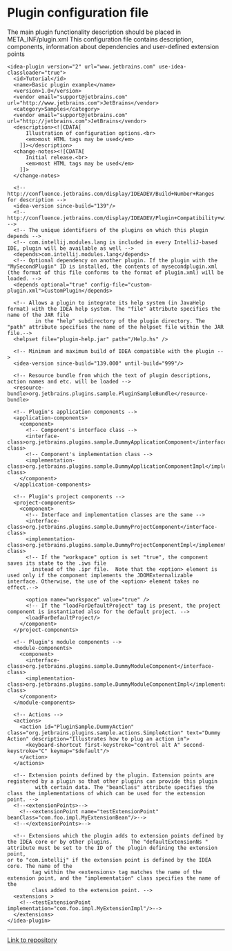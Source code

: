 Plugin configuration file
=======
The main plugin functionality description should be placed in META_INF/plugin.xml
This configuration file contains description, components, information about dependencies and user-defined extension points

    <idea-plugin version="2" url="www.jetbrains.com" use-idea-classloader="true">
      <id>Tutorial</id>
      <name>Basic plugin example</name>
      <version>1.0</version>
      <vendor email="support@jetbrains.com" url="http://www.jetbrains.com">JetBrains</vendor>
      <category>Samples</category>
      <vendor email="support@jetbrains.com" url="http://jetbrains.com">JetBrains</vendor>
      <description><![CDATA[
          Illustration of configuration options.<br>
          <em>most HTML tags may be used</em>
        ]]></description>
      <change-notes><![CDATA[
          Initial release.<br>
          <em>most HTML tags may be used</em>
        ]]>
      </change-notes>

      <!-- http://confluence.jetbrains.com/display/IDEADEV/Build+Number+Ranges for description -->
      <idea-version since-build="139"/>
      <!-- http://confluence.jetbrains.com/display/IDEADEV/Plugin+Compatibility+with+IntelliJ+Platform+Products -->
      <!-- The unique identifiers of the plugins on which this plugin depends -->
      <!-- com.intellij.modules.lang is included in every IntelliJ-based IDE, plugin will be available as well -->
      <depends>com.intellij.modules.lang</depends>
      <!-- Optional dependency on another plugin. If the plugin with the "MySecondPlugin" ID is installed, the contents of mysecondplugin.xml (the format of this file conforms to the format of plugin.xml) will be loaded. -->
      <depends optional="true" config-file="custom-plugin.xml">CustomPlugin</depends>

      <!-- Allows a plugin to integrate its help system (in JavaHelp format) with the IDEA help system. The "file" attribute specifies the name of the JAR file
             in the "help" subdirectory of the plugin directory. The "path" attribute specifies the name of the helpset file within the JAR file.-->
      <helpset file="plugin-help.jar" path="/Help.hs" />

      <!-- Minimum and maximum build of IDEA compatible with the plugin -->
      <idea-version since-build="139.000" until-build="999"/>

      <!-- Resource bundle from which the text of plugin descriptions, action names and etc. will be loaded -->
      <resource-bundle>org.jetbrains.plugins.sample.PluginSampleBundle</resource-bundle>

      <!-- Plugin's application components -->
      <application-components>
        <component>
          <!-- Component's interface class -->
          <interface-class>org.jetbrains.plugins.sample.DummyApplicationComponent</interface-class>
          <!-- Component's implementation class -->
          <implementation-class>org.jetbrains.plugins.sample.DummyApplicationComponentImpl</implementation-class>
        </component>
      </application-components>

      <!-- Plugin's project components -->
      <project-components>
        <component>
          <!-- Interface and implementation classes are the same -->
          <interface-class>org.jetbrains.plugins.sample.DummyProjectComponent</interface-class>
          <implementation-class>org.jetbrains.plugins.sample.DummyProjectComponentImpl</implementation-class>
          <!-- If the "workspace" option is set "true", the component saves its state to the .iws file
            instead of the .ipr file.  Note that the <option> element is used only if the component implements the JDOMExternalizable interface. Otherwise, the use of the <option> element takes no effect.-->

          <option name="workspace" value="true" />
          <!-- If the "loadForDefaultProject" tag is present, the project component is instantiated also for the default project. -->
          <loadForDefaultProject/>
        </component>
      </project-components>

      <!-- Plugin's module components -->
      <module-components>
        <component>
          <interface-class>org.jetbrains.plugins.sample.DummyModuleComponent</interface-class>
          <implementation-class>org.jetbrains.plugins.sample.DummyModuleComponentImpl</implementation-class>
        </component>
      </module-components>

      <!-- Actions -->
      <actions>
        <action id="PluginSample.DummyAction" class="org.jetbrains.plugins.sample.actions.SimpleAction" text="Dummy Action" description="Illustrates how to plug an action in">
          <keyboard-shortcut first-keystroke="control alt A" second-keystroke="C" keymap="$default"/>
        </action>
      </actions>

      <!-- Extension points defined by the plugin. Extension points are registered by a plugin so that other plugins can provide this plugin
             with certain data. The "beanClass" attribute specifies the class the implementations of which can be used for the extension point. -->
      <!--<extensionPoints>-->
        <!--<extensionPoint name="testExtensionPoint" beanClass="com.foo.impl.MyExtensionBean"/>-->
      <!--</extensionPoints>-->

      <!-- Extensions which the plugin adds to extension points defined by the IDEA core or by other plugins.      The "defaultExtensionNs " attribute must be set to the ID of the plugin defining the extension point,
    or to "com.intellij" if the extension point is defined by the IDEA core. The name of the
            tag within the <extensions> tag matches the name of the extension point, and the "implementation" class specifies the name of the
            class added to the extension point. -->
      <extensions >
        <!--<testExtensionPoint implementation="com.foo.impl.MyExtensionImpl"/>-->
      </extensions>
    </idea-plugin>

--------------------

[Link to repository](https://github.com/JetBrains/intellij-community/blob/master/plugins/devkit/resources/META-INF/plugin.xml)



